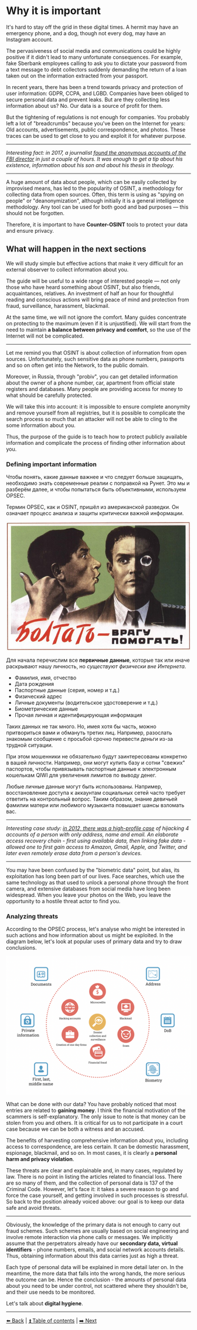# Why it is important

It's hard to stay off the grid in these digital times. A hermit may have an emergency phone, and a dog, though not every dog, may have an Instagram account.

The pervasiveness of social media and communications could be highly positive if it didn't lead to many unfortunate consequences. For example, fake Sberbank employees calling to ask you to dictate your password from a text message to debt collectors suddenly demanding the return of a loan taken out on the information extracted from your passport.

In recent years, there has been a trend towards privacy and protection of user information: GDPR, CCPA, and LGBD. Companies have been obliged to secure personal data and prevent leaks. But are they collecting less information about us? No. Our data is a source of profit for them.

But the tightening of regulations is not enough for companies. You probably left a lot of "breadcrumbs" because you've been on the Internet for years: Old accounts, advertisements, public correspondence, and photos. These traces can be used to get close to you and exploit it for whatever purpose.

---

*Interesting fact: in 2017, a journalist [found the anonymous accounts of the FBI director](https://gizmodo.com/this-is-almost-certainly-james-comey-s-twitter-account-1793843641) in just a couple of hours. It was enough to get a tip about his existence, information about his son and about his thesis in theology.*

---

A huge amount of data about people, which can be easily collected by improvised means, has led to the popularity of OSINT, a methodology for collecting data from open sources. Often, this term is using as "spying on people" or "deanonymization", although initially it is a general intelligence methodology. Any tool can be used for both good and bad purposes — this should not be forgotten.


Therefore, it is important to have **Counter-OSINT** tools to protect your data and ensure privacy.

## What will happen in the next sections

We will study simple but effective actions that make it very difficult for an external observer to collect information about you.

The guide will be useful to a wide range of interested people — not only those who have heard something about OSINT, but also friends, acquaintances, relatives. An investment of half an hour for thoughtful reading and conscious actions will bring peace of mind and protection from fraud, surveillance, harassment, blackmail.

At the same time, we will not ignore the comfort. Many guides concentrate on protecting to the maximum (even if it is unjustified). We will start from the need to maintain **a balance between privacy and comfort**, so the use of the Internet will not be complicated.

---

Let me remind you that OSINT is about collection of information from open sources. Unfortunately, such sensitive data as phone numbers, passports and so on often get into the Network, to the public domain.

Moreover, in Russia, through "probiv", you can get detailed information about the owner of a phone number, car, apartment from official state registers and databases. Many people are providing access for money to what should be carefully protected.

We will take this into account: it is impossible to ensure complete anonymity and remove yourself from all registries, but it is possible to complicate the search process so much that an attacker will not be able to cling to the some information about you.

Thus, the purpose of the guide is to teach how to protect publicly available information and complicate the process of finding other information about you.

### Defining important information

Чтобы понять, какие данные важнее и что следует больше защищать, необходимо знать современные реалии с поправкой на Рунет. Это мы и разберём далее, и чтобы попытаться быть объективными, используем OPSEC.

Термин OPSEC, как и OSINT, пришёл из американской разведки. Он означает процесс анализа и защиты критически важной информации.

![Болтать - врагу помогать!](../img/37ddd605b06fdfb1793be.png)

Для начала перечислим все **первичные данные**, которые так или иначе раскрывают нашу личность, но *существуют физически вне Интернета*. 

- Фамилия, имя, отчество
- Дата рождения
- Паспортные данные (серия, номер и т.д.)
- Физический адрес
- Личные документы (водительское удостоверение и т.д.)
- Биометрические данные
- Прочая личная и идентифицирующая информация

Таких данных не так много. Но, имея хотя бы часть, можно притвориться вами и обмануть третих лиц. Например, разослать знакомым сообщение с просьбой срочно перевести деньги из-за трудной ситуации.

При этом мошенники не обязательно будут заинтересованы конкретно в вашей личности. Например, они могут купить базу и сотни "свежих" паспортов, чтобы привязывать паспортные данные к электронным кошелькам QIWI для увеличения лимитов по выводу денег.

Любые личные данные могут быть использованы. Например, восстановление доступа к аккаунтам социальных сетей часто требует ответить на контрольный вопрос. Таким образом, знание девичьей фамилии матери или любимого музыканта повышает шансы взломать вас.

---

*Interesting case study: [in 2012, there was a high-profile case](https://habr.com/ru/post/149179/) of hijacking 4 accounts of a person with only address, name and email. An elaborate access recovery chain - first using available data, then linking fake data - allowed one to first gain access to Amazon, Gmail, Apple, and Twitter, and later even remotely erase data from a person's devices.*

---

You may have been confused by the "biometric data" point, but alas, its exploitation has long been part of our lives. Face searches, which use the same technology as that used to unlock a personal phone through the front camera, and extensive databases from social media have long been widespread. When you leave your photos on the Web, you leave the opportunity to a hostile threat actor to find you.

### Analyzing threats

According to the OPSEC process, let's analyse who might be interested in such actions and how information about us might be exploited. In the diagram below, let's look at popular uses of primary data and try to draw conclusions. 

![What can be done with our data?](../img/0869d0a1e60173af48378.png)

What can be done with our data?
You have probably noticed that most entries are related to **gaining money**. I think the financial motivation of the scammers is self-explanatory. The only issue to note is that money can be stolen from you and others. It is critical for us to not participate in a court case because we can be both a witness and an accused. 

The benefits of harvesting comprehensive information about you, including access to correspondence, are less certain. It can be domestic harassment, espionage, blackmail, and so on. In most cases, it is clearly a **personal harm and privacy violation**.

These threats are clear and explainable and, in many cases, regulated by law. There is no point in listing the articles related to financial loss. There are so many of them, and the collection of personal data is 137 of the Criminal Code. However, let's face it: it takes a severe reason to go and force the case yourself, and getting involved in such processes is stressful. So back to the position already voiced above: our goal is to keep our data safe and avoid threats.

---
Obviously, the knowledge of the primary data is not enough to carry out fraud schemes. Such schemes are usually based on social engineering and involve remote interaction via phone calls or messages. We implicitly assume that the perpetrators already have our **secondary data, virtual identifiers** - phone numbers, emails, and social network accounts details. Thus, obtaining information about this data carries just as high a threat.

Each type of personal data will be explained in more detail later on. In the meantime, the more data that falls into the wrong hands, the more serious the outcome can be. Hence the conclusion - the amounts of personal data about you need to be under control, not scattered where they shouldn't be, and their use needs to be monitored.

Let's talk about **digital hygiene**.

---

[⬅️ Back](./intro.md) | [⏫ Table of contents](../README.md) | [➡️ Next](./hygiene.md)

